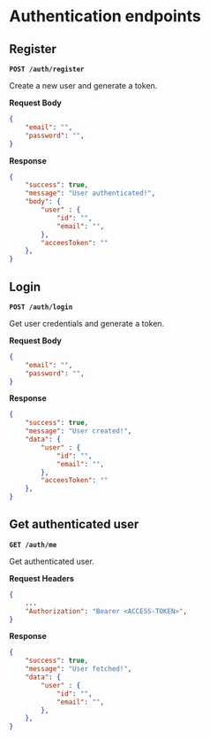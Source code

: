 # Authentication endpoints

## Register

**`POST /auth/register`**

Create a new user and generate a token.

**Request Body**

```JSON
{
    "email": "",
    "password": "",
}
```

**Response**

```JSON
{
    "success": true,
    "message": "User authenticated!",
    "body": {
        "user" : {
            "id": "",
            "email": "",
        },
        "acceesToken": ""
    },
}
```
## Login

**`POST /auth/login`**

Get user credentials and generate a token.

**Request Body**

```JSON
{
    "email": "",
    "password": "",
}
```

**Response**

```JSON
{
    "success": true,
    "message": "User created!",
    "data": {
        "user" : {
            "id": "",
            "email": "",
        },
        "acceesToken": ""
    },
}
```

## Get authenticated user

**`GET /auth/me`**

Get authenticated user.

**Request Headers**

```JSON
{
    ...
    "Authorization": "Bearer <ACCESS-TOKEN>",
}
```

**Response**

```JSON
{
    "success": true,
    "message": "User fetched!",
    "data": {
        "user" : {
            "id": "",
            "email": "",
        },
    },
}
```